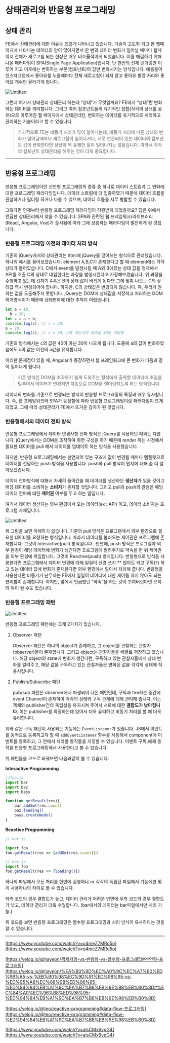 # 상태관리와 반응형 프로그래밍

## 상태 관리

FE에서 상태관리에 대한 이슈는 뜨겁게 나타나고 있습니다. 기술이 고도화 되고 한 웹페이지에 나타나는 데이터의 양이 많아지면서 한 번의 데이터 변화가 일어날 때마다 웹페이지 전체가 새로고침 되는 현상은 매우 비효율적이게 되었습니다. 이를 해결하기 위해 나온 패러다임이 SPA(Single Page Application)입니다. 단 한번의 전체 렌더링만 이루어 지고 이후에는 변화하는 부분(컴포넌트)의 값만 변화시키는 방식입니다. 예를들어 인스타그램에서 좋아요를 누를때마다 전체 새로고침이 되지 않고 좋아요 빨강 처리와 좋아요 개수만 올라가게 됩니다.

![Untitled](https://s3-us-west-2.amazonaws.com/secure.notion-static.com/add4b618-3256-4142-b445-21fb4b2a99d4/Untitled.png)

그런데 여기서 상태관리 상태관리 하는데 “상태”가 무엇일까요? FE에서 “상태”란 변화하는 데이터를 의미합니다. 그리고 여러 컴포넌트들의 유기적인 집합(각각의 상태를 공유)으로 이루어진 웹 페이지에서 상태관리란, 변화하는 데이터를 유기적으로 처리하고 관리하는 기술이라고 할 수 있습니다.

> 추가적으로 FE는 비동기 처리가 많이 일어나는데, 비동기 처리에 따른 상태의 변화가 일어날때마다 새로고침이 일어나거나, 서로 연관되어 있는 데이터의 컴포넌트 값이 변화한다면 상당히 썩 유쾌한 일이 일어나지는 않을겁니다. 따라서 각각의 컴포넌트 상태관리를 해주는 것이 더욱 중요합니다.

---

## 반응형 프로그래밍

반응형 프로그래밍이란 선언형 프로그래밍의 종류 중 하나로 데이터 스트림과 그 변화에 대한 프로그래밍 패러다임입니다. 데이터 스트림에 더 집중하였기 때문에 데이터 흐름을 관찰하거나 필터링 하거나 다룰 수 있으며, 데이터 흐름을 서로 병합할 수 있습니다.

그렇다면 언제부터 반응형 프로그래밍 패러다임이 각광받게 되었을까요? 답은 위에서 언급한 상태관리에서 찾을 수 있습니다. SPA와 관련된 웹 프레임워크/라이브러리(React, Angular, Vue)가 출시됨에 따라 그에 상응하는 패러다임이 발전하게 된 것입니다.

### 반응형 프로그래밍 이전의 데이터 처리 방식

기존의 jQuery에서의 상태관리는 html에 jQuery를 덮어쓰는 형식으로 관리했습니다. 하나의 예시를 들어보겠습니다. element A,B,C가 존재한다고 할 때 element에는 각각 상태가 들어있습니다. C에서 event를 발생시킬 때 A와 B에있는 상태 값을 정제해서 API를 호출 C의 상태로 대입한다는 과정을 발생시킨다고 가정해보겠습니다. 위 과정을 수행하고 있는데 갑자기 A혹은 B의 상태 값이 바뀌게 된다면 그에 맞춰 나오는 C의 상태값 역시 변경되어야 합니다. 하지만, C의 상태값은 변경되지 않습니다. 즉, 우리가 원하는 값을 도출해주지 못합니다. jQuery는 DOM에 상태값을 저장하고 처리하는 DOM 제어방식이기 때문에 상태변화에 대한 추적이 어렵습니다.

```jsx
let a = 10,
  b = 20;
let c = a + b;
console.log(c); // c = 30;
a = 20;
console.log(c); // c = 30; c에 계산식의 결과값 30만 저장됨
```

기존의 방식에서는 c의 값은 40이 아닌 30이 나오게 됩니다. 도중에 a의 값이 변화하였음에도 c의 값은 이전의 a값을 유지합니다.

이러한 문제점이 있을 때, Angular가 등장하면서 웹 프레임워크에 큰 변화가 다음과 같이 일어나게 됩니다.

> 기존 방식인 DOM을 조작하기 쉽게 도와주는 형식에서 출력할 데이터에 초점을 맞추어서 데이터가 변경되면 자동으로 DOM을 렌더링되도록 하는 방식입니다.

데이터의 변화를 기준으로 변경되는 방식이 반응형 프로그래밍의 특징과 매우 유사합니다. 즉, 웹 프레임워크와 SPA가 등장함에 따라 반응형 프로그래밍이랑 패러다임이 뜨게 되었고, 그에 따라 상태관리가 FE에서 뜨거운 감자가 된 것입니다.

### 반응형에서의 데이터 전파 방식

반응형 프로그래밍에서 데이터 변경사항 전파 방식은 jQuery를 사용하던 때와는 다릅니다. jQuery에서는 DOM을 조작하여 화면 구성을 하기 때문에 render 하는 시점에서 필요한 데이터를 pull 해서 데이터를 업데이트 하는 방식을 사용했습니다.

하지만, 반응형 프로그래밍에서는 선언되어 있는 구조에 값이 변경될 때마다 템플릿으로 데이터를 전달하는 push 방식을 사용합니다. push와 pull 방식이 뭔지에 대해 좀 더 알아보겠습니다.

데이터 전파방식에 대해서 자세히 들어갔을 때 데이터를 생산하는 **생산자**가 있을 것이고 해당 데이터를 소비하는 **소비자**가 존재할 것입니다. 그리고 pull과 push의 관점은 해당 데이터 전파에 대한 **제어권** 여부를 두고 하는 말입니다.

여기서 데이터 생산자는 외부 환경에서 오는 데이터(ex : API) 이고, 데이터 소비자는 프로그램 자체입니다.

![Untitled](https://s3-us-west-2.amazonaws.com/secure.notion-static.com/9c515199-d837-4520-953f-0a03845a738c/Untitled.png)

위 그림을 보면 이해하기 쉽습니다. 기존의 pull 방식은 프로그램에서 외부 환경으로 필요한 데이터를 요청하는 형식입니다. 따라서 데이터를 불러오는 제어권은 프로그램에 존재합니다. 그것이 Interactive(pull) 방식*입니다.*
 반면에, push 방식은 프로그램과 외부 환경이 해당 데이터에 변화가 생긴다면 프로그램에 알려주기로 약속을 한 뒤 제어권을 외부 환경에 위임합니다. 그것이 Reactive(push) 방식입니다. 반응형으로 방식을 사용한다면 프로그램에서 데이터 변경에 대해 일일이 신경 쓰지 \*\* 않아도 되고 구독(?) 하고 있는 데이터 값에 변화가 존재한다면 외부 환경에서 알아서 처리해 줍니다. 반응형을 사용한다면 비동기가 난무하는 FE에서 일일이 데이터에 대한 제어를 하지 않아도 되는 편리함이 존재합니다. 하지만, 앞에서 언급했던 “약속”을 하는 것이 꼬여버린다면 오히려 독이 될 수도 있습니다.

### 반응형 프로그래밍 패턴

![Untitled](https://s3-us-west-2.amazonaws.com/secure.notion-static.com/f66c1829-f6bb-4bd5-a8f7-227b440a326e/Untitled.png)

반응형 프로그래밍 패턴에는 크게 2가지가 있습니다.

1. Observer 패턴

   Observer 패턴은 하나의 object가 존재하고, 그 object를 관찰하는 관찰자(observer)들이 존재합니다. 그리고 object는 관찰자들을 배열로 저장하고 있습니다. 해당 object의 state에 변화가 생긴다면, 구독하고 있는 관찰자들에게 상태 변화를 알려주고, 해당 값을 구독하고 있는 관찰자들은 변화된 값을 각각의 상태에 적용시킵니다.

2. Publish/Subscribe 패턴

   pub/sub 패턴은 observer에서 파생되어 나온 패턴인데, 구독과 fire하는 중간에 event Channel이 존재하여 각각의 상태와 구독 관계에 대해 관리해 줍니다. 이는 객체와 publisher간의 독립성을 유지시켜 주어서 서로에 대한 **결합도가 낮아집니다**. 이는 publisher를 확장하는데 있어서 더욱 유리하고 비동기 처리를 할 때 더욱 유리합니다.

위와 같은 구독 패턴이 사용되는 기능에는 `EventListener`가 있습니다. JS에서 이벤트를 동적으로 등록하고자 할 때 `addEventListener` 함수를 사용해서 component에 이벤트를 등록하고, 그 안에서 처리할 동작들을 지정할 수 있습니다. 이벤트 구독,해제 동작을 반응형 프로그래밍에서 사용한다고 볼 수 있습니다.

위 패턴들을 코드로 바꿔보면 다음과같이 볼 수 있습니다.

**Interactive Programming**

```jsx
//foo.js
import bar
import baz
import bass

function getResult(res){
	bar.addSmt(res.count)
	baz.loading()
	bass.createNode()
}
```

**Reactive Programming**

```jsx
// bar.js

import foo
foo.getResult(res => {addSmt(res.count)})

// baz.js
import foo
foo.getResult(res => {loading()})
```

하나의 파일에서 모든 처리를 한번에 실행하냐 or 각각의 독립된 파일에서 기능에만 맞게 사용하냐의 차이로 볼 수 있습니다.

좌측 코드의 경우 결합도가 높고, 데이터 관리가 어려운 반면에 우측 코드의 경우 결합도가 낮고, 데이터 관리가 더욱 수월합니다. (bar에서의 데이터는 bar파일에서만 처리 가능.)

위 코드를 보면 반응형 프로그래밍은 함수형 프로그래밍과 처리 방식이 유사하다는 것을 알 수 있습니다.

---

[https://www.youtube.com/watch?v=o4meZ7MRd5o](https://www.youtube.com/watch?v=o4meZ7MRd5o)

[https://velog.io/@hayeon/객제지향-vs-반응형-vs-함수형-프로그래밍#선언형-프로그래밍](https://velog.io/@hayeon/%EA%B0%9D%EC%A0%9C%EC%A7%80%ED%96%A5-vs-%EB%B0%98%EC%9D%91%ED%98%95-vs-%ED%95%A8%EC%88%98%ED%98%95-%ED%94%84%EB%A1%9C%EA%B7%B8%EB%9E%98%EB%B0%8D#%EC%84%A0%EC%96%B8%ED%98%95-%ED%94%84%EB%A1%9C%EA%B7%B8%EB%9E%98%EB%B0%8D)

[https://velog.io/@teo/reactive-programming#data-flow-프로그래밍](https://velog.io/@teo/reactive-programming#data-flow-%ED%94%84%EB%A1%9C%EA%B7%B8%EB%9E%98%EB%B0%8D)

[https://www.youtube.com/watch?v=alsCMx6vpG4](https://www.youtube.com/watch?v=alsCMx6vpG4)
